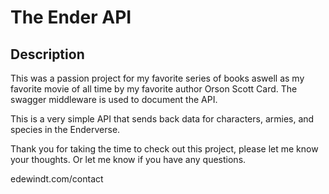 # The Ender API

## Description

This was a passion project for my favorite series of books aswell as my favorite movie of all time by my favorite author Orson Scott Card. The swagger middleware is used to document the API.

This is a very simple API that sends back data for characters, armies, and species in the Enderverse.

Thank you for taking the time to check out this project, please let me know your thoughts. Or let me know if you have any questions.

edewindt.com/contact